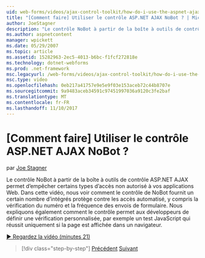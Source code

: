 ```yaml
---
uid: web-forms/videos/ajax-control-toolkit/how-do-i-use-the-aspnet-ajax-nobot-control
title: "[Comment faire] Utiliser le contrôle ASP.NET AJAX NoBot ? | Microsoft Docs"
author: JoeStagner
description: "Le contrôle NoBot à partir de la boîte à outils de contrôle ASP.NET AJAX permet d’empêcher certains types d’accès non autorisé à vos applications Web. Dans cette vidéo, nous voyons comment..."
ms.author: aspnetcontent
manager: wpickett
ms.date: 05/29/2007
ms.topic: article
ms.assetid: 15282963-2ec5-4013-b6bc-f1fcf272818e
ms.technology: dotnet-webforms
ms.prod: .net-framework
msc.legacyurl: /web-forms/videos/ajax-control-toolkit/how-do-i-use-the-aspnet-ajax-nobot-control
msc.type: video
ms.openlocfilehash: 0eb217a41757e9e5e9f03e153aceb72c44b8707e
ms.sourcegitcommit: 9a9483aceb34591c97451997036a9120c3fe2baf
ms.translationtype: MT
ms.contentlocale: fr-FR
ms.lasthandoff: 11/10/2017
---
```

<a name="how-do-i-use-the-aspnet-ajax-nobot-control"></a>[Comment faire] Utiliser le contrôle ASP.NET AJAX NoBot ?
====================
par [Joe Stagner](https://github.com/JoeStagner)

Le contrôle NoBot à partir de la boîte à outils de contrôle ASP.NET AJAX permet d’empêcher certains types d’accès non autorisé à vos applications Web. Dans cette vidéo, nous voir comment le contrôle de NoBot fournit un certain nombre d’intégrés protège contre les accès automatisé, y compris la vérification du numéro et la fréquence des envois de formulaire. Nous expliquons également comment le contrôle permet aux développeurs de définir une vérification personnalisée, par exemple un test JavaScript qui réussit uniquement si la page est affichée dans un navigateur.

[&#9654; Regardez la vidéo (minutes 21)](https://channel9.msdn.com/Blogs/ASP-NET-Site-Videos/how-do-i-use-the-aspnet-ajax-nobot-control)

>[!div class="step-by-step"]
[Précédent](how-do-i-use-the-aspnet-ajax-mutuallyexclusive-checkbox-extender.md)
[Suivant](how-do-i-use-the-aspnet-ajax-listsearch-extender.md)
